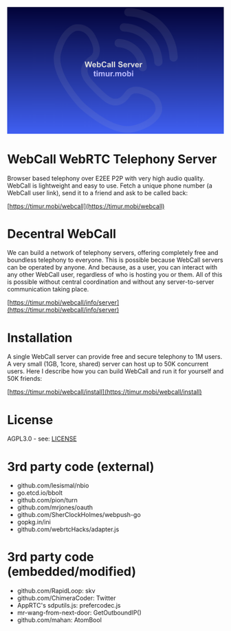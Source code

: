 <div align="center">
  <a href="https://timur.mobi/webcall"><img src="webroot/webcall-logo.png" alt="WebCall"></a>
</div>

# WebCall WebRTC Telephony Server

Browser based telephony over E2EE P2P with very high audio quality.
WebCall is lightweight and easy to use.
Fetch a unique phone number (a WebCall user link), send it to a friend and ask to be called back:

[https://timur.mobi/webcall](https://timur.mobi/webcall)


# Decentral WebCall

We can build a network of telephony servers, offering completely free and
boundless telephony to everyone. This is possible because WebCall
servers can be operated by anyone. And because, as a user, you can interact with any
other WebCall user, regardless of who is hosting you or them.
All of this is possible without central coordination and without any server-to-server
communication taking place.

[https://timur.mobi/webcall/info/server](https://timur.mobi/webcall/info/server)


# Installation

A single WebCall server can provide free and secure telephony to 1M users.
A very small (1GB, 1core, shared) server can host up to 50K concurrent users.
Here I describe how you can build WebCall and run it for yourself and 50K friends:

[https://timur.mobi/webcall/install](https://timur.mobi/webcall/install)


# License

AGPL3.0 - see: [LICENSE](LICENSE)


# 3rd party code (external)

- github.com/lesismal/nbio
- go.etcd.io/bbolt
- github.com/pion/turn
- github.com/mrjones/oauth
- github.com/SherClockHolmes/webpush-go
- gopkg.in/ini
- github.com/webrtcHacks/adapter.js

# 3rd party code (embedded/modified)

- github.com/RapidLoop: skv
- github.com/ChimeraCoder: Twitter
- AppRTC's sdputils.js: prefercodec.js
- mr-wang-from-next-door: GetOutboundIP()
- github.com/mahan: AtomBool

